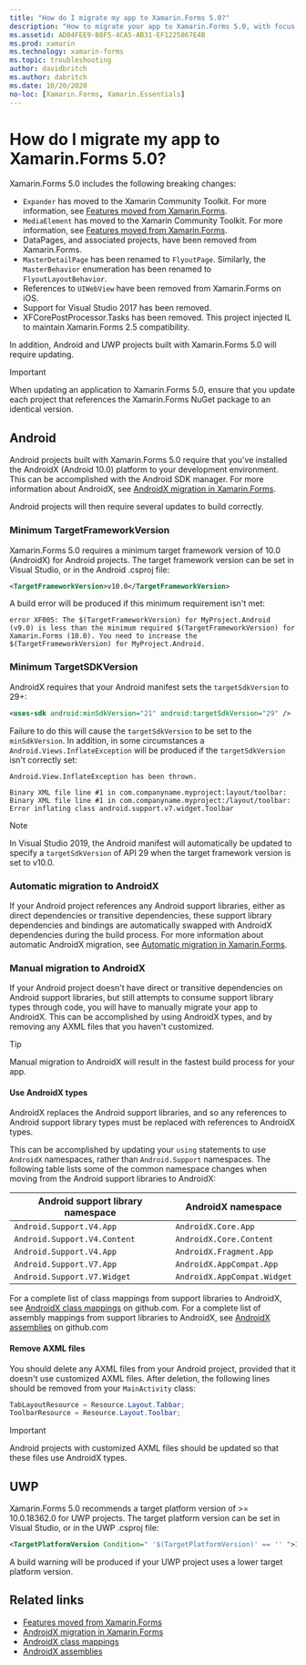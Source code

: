 ```yaml
---
title: "How do I migrate my app to Xamarin.Forms 5.0?"
description: "How to migrate your app to Xamarin.Forms 5.0, with focus on Android on UWP."
ms.assetid: AD04FEE9-B8F5-4CA5-AB31-EF1225867E4B
ms.prod: xamarin
ms.technology: xamarin-forms
ms.topic: troubleshooting
author: davidbritch
ms.author: dabritch
ms.date: 10/20/2020
no-loc: [Xamarin.Forms, Xamarin.Essentials]
---
```


# How do I migrate my app to Xamarin.Forms 5.0?

Xamarin.Forms 5.0 includes the following breaking changes:

- `Expander` has moved to the Xamarin Community Toolkit. For more information, see [Features moved from Xamarin.Forms](https://github.com/xamarin/XamarinCommunityToolkit/wiki/Features-moved-from-Xamarin.Forms).
- `MediaElement` has moved to the Xamarin Community Toolkit. For more information, see [Features moved from Xamarin.Forms](https://github.com/xamarin/XamarinCommunityToolkit/wiki/Features-moved-from-Xamarin.Forms).
- DataPages, and associated projects, have been removed from Xamarin.Forms.
- `MasterDetailPage` has been renamed to `FlyoutPage`. Similarly, the `MasterBehavior` enumeration has been renamed to `FlyoutLayoutBehavior`.
- References to `UIWebView` have been removed from Xamarin.Forms on iOS.
- Support for Visual Studio 2017 has been removed.
- XFCorePostProcessor.Tasks has been removed. This project injected IL to maintain Xamarin.Forms 2.5 compatibility.

In addition, Android and UWP projects built with Xamarin.Forms 5.0 will require updating.

> [!IMPORTANT]
> When updating an application to Xamarin.Forms 5.0, ensure that you update each project that references the Xamarin.Forms NuGet package to an identical version.

## Android

Android projects built with Xamarin.Forms 5.0 require that you've installed the AndroidX (Android 10.0) platform to your development environment. This can be accomplished with the Android SDK manager. For more information about AndroidX, see [AndroidX migration in Xamarin.Forms](~/xamarin-forms/platform/android/androidx-migration.md).

Android projects will then require several updates to build correctly.

### Minimum TargetFrameworkVersion

Xamarin.Forms 5.0 requires a minimum target framework version of 10.0 (AndroidX) for Android projects. The target framework version can be set in Visual Studio, or in the Android .csproj file:

```xml
<TargetFrameworkVersion>v10.0</TargetFrameworkVersion>
```

A build error will be produced if this minimum requirement isn't met:

```
error XF005: The $(TargetFrameworkVersion) for MyProject.Android (v9.0) is less than the minimum required $(TargetFrameworkVersion) for Xamarin.Forms (10.0). You need to increase the $(TargetFrameworkVersion) for MyProject.Android.
```

### Minimum TargetSDKVersion

AndroidX requires that your Android manifest sets the `targetSdkVersion` to 29+:

```xml
<uses-sdk android:minSdkVersion="21" android:targetSdkVersion="29" />
```

Failure to do this will cause the `targetSdkVersion` to be set to the `minSdkVersion`. In addition, in some circumstances a `Android.Views.InflateException` will be produced if the `targetSdkVersion` isn't correctly set:

```
Android.View.InflateException has been thrown.

Binary XML file line #1 in com.companyname.myproject:layout/toolbar: Binary XML file line #1 in com.companyname.myproject:/layout/toolbar: Error inflating class android.support.v7.widget.Toolbar
```

> [!NOTE]
> In Visual Studio 2019, the Android manifest will automatically be updated to specify a `targetSdkVersion` of API 29 when the target framework version is set to v10.0.

### Automatic migration to AndroidX

If your Android project references any Android support libraries, either as direct dependencies or transitive dependencies, these support library dependencies and bindings are automatically swapped with AndroidX dependencies during the build process. For more information about automatic AndroidX migration, see [Automatic migration in Xamarin.Forms](~/xamarin-forms/platform/android/androidx-migration.md#automatic-migration-in-xamarinforms).

### Manual migration to AndroidX

If your Android project doesn't have direct or transitive dependencies on Android support libraries, but still attempts to consume support library types through code, you will have to manually migrate your app to AndroidX. This can be accomplished by using AndroidX types, and by removing any AXML files that you haven't customized.

> [!TIP]
> Manual migration to AndroidX will result in the fastest build process for your app.

#### Use AndroidX types

AndroidX replaces the Android support libraries, and so any references to Android support library types must be replaced with references to AndroidX types.

This can be accomplished by updating your `using` statements to use `AndroidX` namespaces, rather than `Android.Support` namespaces. The following table lists some of the common namespace changes when moving from the Android support libraries to AndroidX:

| Android support library namespace | AndroidX namespace |
| --- | --- |
| `Android.Support.V4.App` | `AndroidX.Core.App` |
| `Android.Support.V4.Content` | `AndroidX.Core.Content` |
| `Android.Support.V4.App` | `AndroidX.Fragment.App` |
| `Android.Support.V7.App` | `AndroidX.AppCompat.App` |
| `Android.Support.V7.Widget` | `AndroidX.AppCompat.Widget` |

For a complete list of class mappings from support libraries to AndroidX, see [AndroidX class mappings](https://github.com/xamarin/AndroidX/blob/master/mappings/androidx-class-mapping.csv) on github.com. For a complete list of assembly mappings from support libraries to AndroidX, see [AndroidX assemblies](https://github.com/xamarin/AndroidX/blob/master/mappings/androidx-assemblies.csv) on github.com

#### Remove AXML files

You should delete any AXML files from your Android project, provided that it doesn't use customized AXML files. After deletion, the following lines should be removed from your `MainActivity` class:

```csharp
TabLayoutResource = Resource.Layout.Tabbar;
ToolbarResource = Resource.Layout.Toolbar;
```

> [!IMPORTANT]
> Android projects with customized AXML files should be updated so that these files use AndroidX types.

## UWP

Xamarin.Forms 5.0 recommends a target platform version of >= 10.0.18362.0 for UWP projects. The target platform version can be set in Visual Studio, or in the UWP .csproj file:

```xml
<TargetPlatformVersion Condition=" '$(TargetPlatformVersion)' == '' ">10.0.18362.0</TargetPlatformVersion>
```

A build warning will be produced if your UWP project uses a lower target platform version.

## Related links

- [Features moved from Xamarin.Forms](https://github.com/xamarin/XamarinCommunityToolkit/wiki/Features-moved-from-Xamarin.Forms)
- [AndroidX migration in Xamarin.Forms](~/xamarin-forms/platform/android/androidx-migration.md)
- [AndroidX class mappings](https://github.com/xamarin/AndroidX/blob/master/mappings/androidx-class-mapping.csv)
- [AndroidX assemblies](https://github.com/xamarin/AndroidX/blob/master/mappings/androidx-assemblies.csv)
